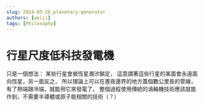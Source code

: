```yaml
---
slug: 2024-05-26_planetary-generator
authors: [weiji]
tags: [Philosophy]
---
```


# 行星尺度低科技發電機

只是一個想法：
某些行星會被恆星潮汐鎖定，
這意謂著這些行星的某面會永遠面向恆星，另一面反之，
所以理論上可以在晝夜邊界的地方蓋個數公里長的管線，
有了熱端跟冷端，就能用它來發電了。
整個過程使用傳統的渦輪機技術應該就能作到，不需要半導體或原子能相關的技術（？）
